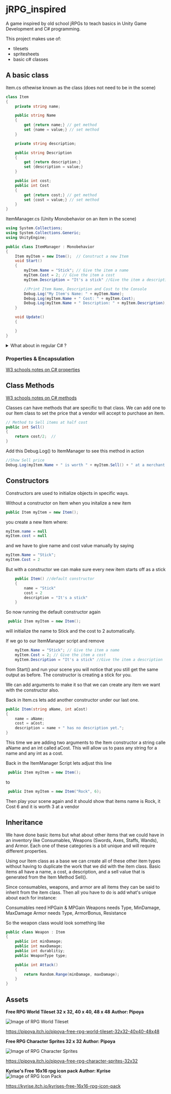 # jRPG_inspired

A game inspired by old school jRPGs to teach basics in Unity Game Development and C# programming.

This project makes use of:

* tilesets
* spritesheets
* basic c# classes

## A basic class

Item.cs othewise known as the class (does not need to be in the scene)

```csharp
class Item
{
    private string name;

    public string Name
    {
        get {return name;} // get method
        set {name = value;} // set method
    }

    private string description;

    public string Description
    {
        get {return description;}
        set {description = value;}
    }

    public int cost;
    public int Cost
    {
        get {return cost;} // get method
        set {cost = value;} // set method
    }
}
```

ItemManager.cs (Unity Monobehavior on an item in the scene)

```csharp
using System.Collections;
using System.Collections.Generic;
using UnityEngine;

public class ItemManager : Monobehavior
{
    Item myItem = new Item();  // Construct a new Item
    void Start()
    {
        myItem.Name = "Stick"; // Give the item a name
        myItem.Cost = 2; // Give the item a cost
        myItem.Description = "It's a stick" //Give the item a description

        //Print Item Name, Description and Cost to the Console
        Debug.Log("My Item's Name: " + myItem.Name);
        Debug.Log(myItem.Name + " Cost: " + myItem.Cost);
        Debug.Log(myItem.Name + " Description: " + myItem.Description);
    }

    void Update()
    {

    }
}
```

<!-- Vanilla C# Code -->
<details>
<summary>What about in regular C# ?</summary>
<br>
<pre>
<code>
class Program
{
    static void Main(string[] args)
    {
        Item myItem = new Item();  // Generate new Item
        myItem.Name = "Health Potion"; // Give the item a name
        myItem.Cost = 50; // Give the item a cost
    }
}
</code>
</pre>
</details>

### Properties & Encapsulation
[W3 schools notes on C# properties](https://www.w3schools.com/cs/cs_properties.asp)

## Class Methods
[W3 schools notes on C# methods ](https://www.w3schools.com/cs/cs_methods.asp)

Classes can have methods that are specific to that class.  We can add one to our Item class to set the price that a vendor will accept to purchase an item.

```csharp
// Method to Sell items at half cost
public int Sell()
{
    return cost/2;  //
}
```

Add this Debug.Log() to ItemManager to see this method in action

```csharp
//Show Sell price
Debug.Log(myItem.Name + " is worth " + myItem.Sell() + " at a merchant.");
```


## Constructors


 Constructors are used to initialize objects in specific ways.

Without a constructor on Item when you initalize a new item

 ```csharp
 public Item myItem = new Item();
 ```

you create a new Item where:

```csharp
myItem.name = null
myItem.cost = null
```

and we have to give name and cost value manually by saying

```csharp
myItem.Name = "Stick";
myItem.Cost = 2
```

But with a constructor we can make sure every new item starts off as a stick

```csharp
    public Item() //default constructor
    {
        name = "Stick"
        cost = 2
        description = "It's a stick"
    }
```

So now running the default constructor again

```csharp
 public Item myItem = new Item();
```

will initialize the name to Stick and the cost to 2 automatically.

If we go to our ItemManager script and remove

```csharp
    myItem.Name = "Stick"; // Give the item a name
    myItem.Cost = 2; // Give the item a cost
    myItem.Description = "It's a stick" //Give the item a description
```

from Start() and run your scene you will notice that you still get the same output as before.  The constructor is creating a stick for you.

We can add arguments to make it so that we can create any item we want with the constructor also.

Back in Item.cs lets add another constructor under our last one.

```csharp
public Item(string aName, int aCost)
{
    name = aName;
    cost = aCost;
    description = name + " has no description yet.";
}
```

This time we are adding two arguments to the Item constructor a string calle aName and an int called aCost.  This will allow us to pass any string for a name and any int as a cost.

Back in the ItemManager Script lets adjust this line

```csharp
 public Item myItem = new Item();
```

to

```csharp
 public Item myItem = new Item("Rock", 6);
```

Then play your scene again and it should show that items name is Rock, it Cost 6 and it is worth 3 at a vendor

## Inheritance

We have done basic items but what about other items that we could have in an inventory like Consumables, Weapons (Swords, Axes, Staffs, Wands), and Armor. Each one of these categories is a bit unique and will require different properties.

Using our Item class as a base we can create all of these other item types without having to duplicate the work that we did with the item class. Basic items all have a name, a cost, a description, and a sell value that is generated from the Item Method Sell().

Since consumables, weapons, and armor are all items they can be said to inherit from the item class.  Then all you have to do is add what's unique about each for instance:

Consumables need HPGain & MPGain
Weapons needs Type, MinDamage, MaxDamage
Armor needs Type, ArmorBonus, Resistance

So the weapon class would look something like

```csharp
public class Weapon : Item
{
    public int minDamage;
    public int maxDamage;
    public int durablitiy;
    public WeaponType type;

    public int Attack()
    {
        return Random.Range(minDamage, maxDamage);
    }
}
```

## Assets

**Free RPG World Tileset 32 x 32, 40 x 40, 48 x 48**
**Author: Pipoya**

![Image of RPG World Tileset](https://img.itch.zone/aW1nLzI0OTE5MTYucG5n/original/OFphzG.png)

<https://pipoya.itch.io/pipoya-free-rpg-world-tileset-32x32-40x40-48x48>

**Free RPG Character Sprites 32 x 32**
**Author: Pipoya**

![Image of RPG Character Sprites](https://img.itch.zone/aW1nLzI0NzI4MTQucG5n/original/Ya0NFV.png)

<https://pipoya.itch.io/pipoya-free-rpg-character-sprites-32x32>

**Kyrise's Free 16x16 rpg icon pack**
**Author: Kyrise**
![Image of RPG Icon Pack](https://img.itch.zone/aW1nLzE0MDY4ODQucG5n/original/JXizVY.png)

<https://kyrise.itch.io/kyrises-free-16x16-rpg-icon-pack>
